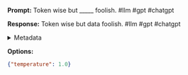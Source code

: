 **Prompt:**
Token wise but _____ foolish. #llm #gpt #chatgpt

**Response:**
Token wise but data foolish. #llm #gpt #chatgpt

<details><summary>Metadata</summary>

- Duration: 1003 ms
- Datetime: 2023-09-02T22:13:03.583688
- Model: gpt-3.5-turbo-0613

</details>

**Options:**
```json
{"temperature": 1.0}
```

